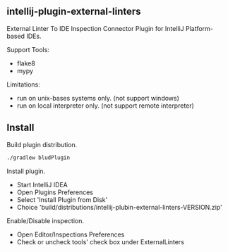 intellij-plugin-external-linters
----

External Linter To IDE Inspection Connector Plugin for IntelliJ Platform-based IDEs.

Support Tools:

- flake8
- mypy

Limitations:

- run on unix-bases systems only. (not support windows)
- run on local interpreter only. (not support remote interpreter)

## Install

Build plugin distribution.

```sh
./gradlew bludPlugin
```

Install plugin.

- Start IntelliJ IDEA
- Open Plugins Preferences
- Select 'Install Plugin from Disk'
- Choice 'build/distributions/intellij-plubin-external-linters-VERSION.zip'

Enable/Disable inspection.

- Open Editor/Inspections Preferences
- Check or uncheck tools' check box under ExternalLinters
